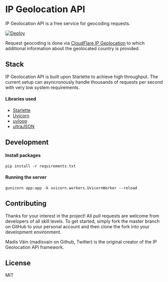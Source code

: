 # IP Geolocation API

IP Geolocation API is a free service for geocoding requests.

[![Deploy](https://www.herokucdn.com/deploy/button.svg)](https://heroku.com/deploy?template=https://github.com/madisvain/geolocationapi)

Request geocoding is done via [CloudFlare IP Geolocation](https://support.cloudflare.com/hc/en-us/articles/200168236-What-does-Cloudflare-IP-Geolocation-do-) to which additional information about the geolocated country is provided.


## Stack

IP Geolocation API is built upon Starlette to achieve high throughput. The current setup can asyncronously handle thousands of requests per second with very low system requirements.

#### Libraries used
* [Starlette](https://www.starlette.io/)
* [Uvicorn](https://www.uvicorn.org/)
* [uvloop](https://github.com/MagicStack/uvloop)
* [ultraJSON](https://github.com/esnme/ultrajson)


## Development
#### Install packages
```shell
pip install -r requirements.txt
```

#### Running the server
```shell
gunicorn app:app -k uvicorn.workers.UvicornWorker --reload
```

## Contributing
Thanks for your interest in the project! All pull requests are welcome from developers of all skill levels. To get started, simply fork the master branch on GitHub to your personal account and then clone the fork into your development environment.

Madis Väin (madisvain on Github, Twitter) is the original creator of the IP Geolocation API framework.

## License
MIT
